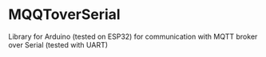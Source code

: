 # MQQToverSerial
Library for Arduino (tested on ESP32) for communication with MQTT broker over Serial (tested with UART)
